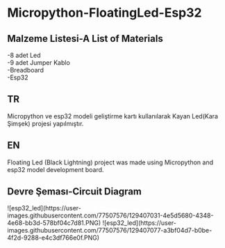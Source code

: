 # Micropython-FloatingLed-Esp32

<h2>Malzeme Listesi-A List of Materials</h2>
-8 adet Led<br>
-9 adet Jumper Kablo<br>
-Breadboard<br>
-Esp32<br>

<h2>TR</h2>
Micropython ve esp32 modeli geliştirme kartı kullanılarak Kayan Led(Kara Şimşek) projesi yapılmıştır.

<h2>EN</h2>
Floating Led (Black Lightning) project was made using Micropython and esp32 model development board.

<h2>Devre Şeması-Circuit Diagram</h2>
![esp32_led](https://user-images.githubusercontent.com/77507576/129407031-4e5d5680-4348-4e68-bb3d-578bf04c7d81.PNG)
![esp32_led](https://user-images.githubusercontent.com/77507576/129407077-a3bf04d7-b0be-4f2d-9288-e4c3df766e0f.PNG)



